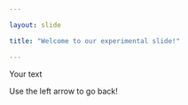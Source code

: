 ```yaml
---

layout: slide

title: "Welcome to our experimental slide!"

---
```


Your text

Use the left arrow to go back!





